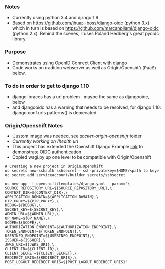 ### Notes ###
- Currently using python 3.4 and django 1.9
- Based on https://github.com/jhuapl-boss/django-oidc (python 3.x) which in turn is based on https://github.com/marcanpilami/django-oidc (python 2.x).  Behind the scenes, it uses Roland Hedberg's great pyoidc library.

### Purpose ###
- Demonstrates using OpenID Connect Client with django
- Code works on tradition webserver as well as Origin/Openshift (PaaS) below.

### To do in order to get to django 1.10 ###
- django-braces has a url problem - maybe the same as djangooidc, below
- and djangooidc has a warning that needs to be resolved, for django 1.10: django.conf.urls.patterns() is deprecated 

### Origin/Openshift Notes ###

- Custom image was needed, see *docker-origin-openshift* folder 
- _Currently working on /health url_
- This project has extended the Openshift Django Example [link](https://github.com/openshift/django-ex) to demonstrate OIDC authentication
- Copied wsgi.py up one level to be compatible with Origin/Openshift

```
# Creating a new project in Origin/Openshift
oc secrets new-sshauth sshsecret --ssh-privatekey=$HOME/<path to key>
oc secret add serviceaccount/builder secrets/sshsecret

oc new-app -f openshift/templates/django.yaml --param="\
SOURCE_REPOSITORY_URL=${SOURCE_REPOSITORY_URL},\
CONTEXT_DIR=${CONTEXT_DIR},\
APPLICATION_DOMAIN=${APPLICATION_DOMAIN},\
PIP_PROXY=${PIP_PROXY},\
DEBUG=${DEBUG},\
SECRET_KEY=${SECRET_KEY},\
ADMIN_URL=${ADMIN_URL},\
OP_NAME=${OP_NAME},\
SCOPE=${SCOPE},\
AUTHORIZATION_ENDPOINT=${AUTHORIZATION_ENDPOINT},\
TOKEN_ENDPOINT=${TOKEN_ENDPOINT},\
USERINFO_ENDPOINT=${USERINFO_ENDPOINT},\
ISSUER=${ISSUER},\
JWKS_URI=${JWKS_URI},\
CLIENT_ID=${CLIENT_ID},\
CLIENT_SECRET=${CLIENT_SECRET},\
REDIRECT_URIS=${REDIRECT_URIS},\
POST_LOGOUT_REDIRECT_URIS=${POST_LOGOUT_REDIRECT_URIS}"
```
